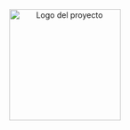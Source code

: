 <div align="center">
  <img src="https://www.uv.mx/cosustenta/files/2023/04/UI-Greenmetric.png" alt="Logo del proyecto" height="200" />
</div>


